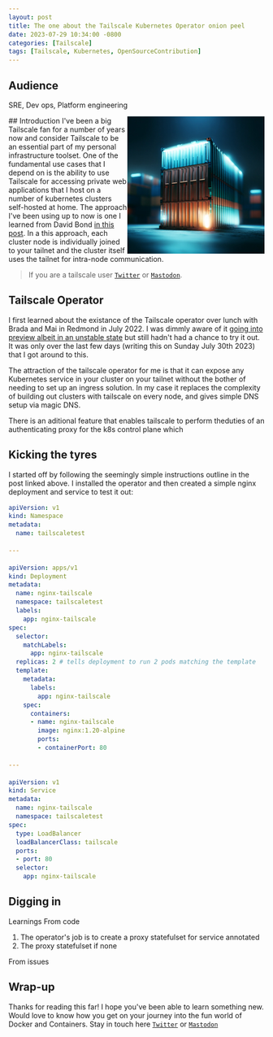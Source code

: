 ```yaml
---
layout: post
title: The one about the Tailscale Kubernetes Operator onion peel
date: 2023-07-29 10:34:00 -0800
categories: [Tailscale]
tags: [Tailscale, Kubernetes, OpenSourceContribution]
---
```

## Audience
SRE, Dev ops, Platform engineering

<img style="width:370;height:270px" src="/static/img/2023-07-25-howtodocker/neondockercontainer.png" align="right">
## Introduction
I've been a big Tailscale fan for a number of years now and consider Tailscale to be an essential part of my personal infrastructure toolset.  One of the fundamental use cases that I depend on is the ability to use Tailscale for accessing private web applications that I host on a number of kubernetes clusters self-hosted at home.  The approach I've been using up to now is one I learned from David Bond <a href="https://q6o.to/bpdbk3sts" target="_blank">in this post</a>.  In a this approach, each cluster node is individually joined to your tailnet and the cluster itself uses the tailnet for intra-node communication. 

> If you are a tailscale user <a href="https://q6o.to/czt" target="_blank">`Twitter`</a> or <a href="https://q6o.to/czm" target="_blank">`Mastodon`</a>.

## Tailscale Operator
    
 I first learned about the existance of the Tailscale operator over lunch with Brada and Mai in Redmond in July 2022.  I was dimmly aware of it <a href="https://q6o.to/bptsk8sop" target="_blank">going into preview albeit in an unstable state</a> but still hadn't had a chance to try it out.  It was only over the last few days (writing this on Sunday July 30th 2023) that I got around to this.

 The attraction of the tailscale operator for me is that it can expose any Kubernetes service in your cluster on your tailnet without the bother of needing to set up an ingress solution.  In my case it replaces the complexity of building out clusters with tailscale on every node, and gives simple DNS setup via magic DNS. 
 
 There is an aditional feature that enables tailscale to perform theduties of an authenticating proxy for the k8s control plane which 

## Kicking the tyres
I started off by following the seemingly simple instructions outline in the post linked above.  I installed the operator and then created a simple nginx deployment and service to test it out:

```yaml
apiVersion: v1
kind: Namespace
metadata:
  name: tailscaletest

---

apiVersion: apps/v1
kind: Deployment
metadata:
  name: nginx-tailscale
  namespace: tailscaletest
  labels:
    app: nginx-tailscale
spec:
  selector:
    matchLabels:
      app: nginx-tailscale
  replicas: 2 # tells deployment to run 2 pods matching the template
  template:
    metadata:
      labels:
        app: nginx-tailscale
    spec:
      containers:
      - name: nginx-tailscale
        image: nginx:1.20-alpine
        ports:
        - containerPort: 80

---

apiVersion: v1
kind: Service
metadata:
  name: nginx-tailscale
  namespace: tailscaletest
spec:
  type: LoadBalancer
  loadBalancerClass: tailscale
  ports:
  - port: 80
  selector:
    app: nginx-tailscale
```
## Digging in
Learnings
From code
1. The operator's job is to create a proxy statefulset for service annotated
2. The proxy statefulset if none

From issues

## Wrap-up

Thanks for reading this far!  I hope you've been able to learn something new.  Would love to know how you get on your journey into the fun world of Docker and Containers.  Stay in touch here <a href="https://q6o.to/czt" target="_blank">`Twitter`</a> or <a href="https://q6o.to/czm" target="_blank">`Mastodon`</a>
